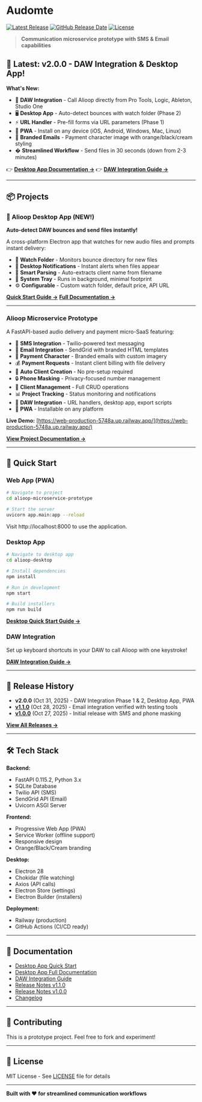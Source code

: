 # Audomte

[![Latest Release](https://img.shields.io/github/v/release/trentbecknell/audomte?label=Latest%20Release&color=brightgreen)](https://github.com/trentbecknell/audomte/releases/latest)
[![GitHub Release Date](https://img.shields.io/github/release-date/trentbecknell/audomte)](https://github.com/trentbecknell/audomte/releases)
[![License](https://img.shields.io/badge/license-MIT-blue.svg)](LICENSE)

> **Communication microservice prototype with SMS & Email capabilities**

## 🎉 Latest: v2.0.0 - DAW Integration & Desktop App!

**What's New:**
- 🎹 **DAW Integration** - Call Alioop directly from Pro Tools, Logic, Ableton, Studio One
- 🖥️ **Desktop App** - Auto-detect bounces with watch folder (Phase 2)
- ⚡ **URL Handler** - Pre-fill forms via URL parameters (Phase 1)
- 📱 **PWA** - Install on any device (iOS, Android, Windows, Mac, Linux)
- 🎨 **Branded Emails** - Payment character image with orange/black/cream styling
- � **Streamlined Workflow** - Send files in 30 seconds (down from 2-3 minutes)

👉 **[Desktop App Documentation →](./alioop-desktop/README.md)**
👉 **[DAW Integration Guide →](./DAW_INTEGRATION.md)**

---

## 📦 Projects

### 🎹 Alioop Desktop App (NEW!)

**Auto-detect DAW bounces and send files instantly!**

A cross-platform Electron app that watches for new audio files and prompts instant delivery:

- 📁 **Watch Folder** - Monitors bounce directory for new files
- 🔔 **Desktop Notifications** - Instant alerts when files appear
- 🎯 **Smart Parsing** - Auto-extracts client name from filename
- 💾 **System Tray** - Runs in background, minimal footprint
- ⚙️ **Configurable** - Custom watch folder, default price, API URL

**[Quick Start Guide →](./alioop-desktop/QUICKSTART.md)**
**[Full Documentation →](./alioop-desktop/README.md)**

---

### Alioop Microservice Prototype

A FastAPI-based audio delivery and payment micro-SaaS featuring:

- 📱 **SMS Integration** - Twilio-powered text messaging
- 📧 **Email Integration** - SendGrid with branded HTML templates
- 🎨 **Payment Character** - Branded emails with custom imagery
- 💰 **Payment Requests** - Instant client billing with file delivery
- 🔄 **Auto Client Creation** - No pre-setup required
- 🔒 **Phone Masking** - Privacy-focused number management
- 👥 **Client Management** - Full CRUD operations
- 📊 **Project Tracking** - Status monitoring and notifications
- 🎹 **DAW Integration** - URL handlers, desktop app, export scripts
- 📱 **PWA** - Installable on any platform

**Live Demo:** [https://web-production-5748a.up.railway.app/](https://web-production-5748a.up.railway.app/)

**[View Project Documentation →](./alioop-microservice-prototype/RELEASE_NOTES.md)**

---

## 🚀 Quick Start

### Web App (PWA)

```bash
# Navigate to project
cd alioop-microservice-prototype

# Start the server
uvicorn app.main:app --reload
```

Visit http://localhost:8000 to use the application.

### Desktop App

```bash
# Navigate to desktop app
cd alioop-desktop

# Install dependencies
npm install

# Run in development
npm start

# Build installers
npm run build
```

**[Desktop Quick Start Guide →](./alioop-desktop/QUICKSTART.md)**

### DAW Integration

Set up keyboard shortcuts in your DAW to call Alioop with one keystroke!

**[DAW Integration Guide →](./DAW_INTEGRATION.md)**

---

## 📝 Release History

- **v2.0.0** (Oct 31, 2025) - DAW Integration Phase 1 & 2, Desktop App, PWA
- **[v1.1.0](https://github.com/trentbecknell/audomte/releases/tag/v1.1.0)** (Oct 28, 2025) - Email integration verified with testing tools
- **[v1.0.0](https://github.com/trentbecknell/audomte/releases/tag/v1.0.0)** (Oct 27, 2025) - Initial release with SMS and phone masking

**[View All Releases →](https://github.com/trentbecknell/audomte/releases)**

---

## 🛠️ Tech Stack

**Backend:**
- FastAPI 0.115.2, Python 3.x
- SQLite Database
- Twilio API (SMS)
- SendGrid API (Email)
- Uvicorn ASGI Server

**Frontend:**
- Progressive Web App (PWA)
- Service Worker (offline support)
- Responsive design
- Orange/Black/Cream branding

**Desktop:**
- Electron 28
- Chokidar (file watching)
- Axios (API calls)
- Electron Store (settings)
- Electron Builder (installers)

**Deployment:**
- Railway (production)
- GitHub Actions (CI/CD ready)

---

## 📖 Documentation

- [Desktop App Quick Start](./alioop-desktop/QUICKSTART.md)
- [Desktop App Full Documentation](./alioop-desktop/README.md)
- [DAW Integration Guide](./DAW_INTEGRATION.md)
- [Release Notes v1.1.0](./alioop-microservice-prototype/RELEASE_NOTES_v1.1.0.md)
- [Release Notes v1.0.0](./alioop-microservice-prototype/RELEASE_NOTES.md)
- [Changelog](./alioop-microservice-prototype/CHANGELOG.md)

---

## 🤝 Contributing

This is a prototype project. Feel free to fork and experiment!

---

## 📄 License

MIT License - See [LICENSE](LICENSE) file for details

---

**Built with ❤️ for streamlined communication workflows**